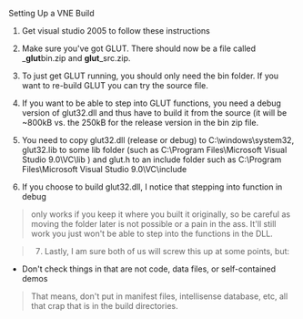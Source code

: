 Setting Up a VNE Build

1. Get visual studio 2005 to follow these instructions

2. Make sure you've got GLUT. There should now be a file called _**glut**bin.zip and **glut**_src.zip.

3. To just get GLUT running, you should only need the bin folder. If you want to re-build GLUT
you can try the source file.

4. If you want to be able to step into GLUT functions, you need a debug version of glut32.dll and
thus have to build it from the source (it will be ~800kB vs. the 250kB for the release
version in the bin zip file.

5. You need to copy glut32.dll (release or debug) to C:\windows\system32\, glut32.lib to some
lib folder (such as C:\Program Files\Microsoft Visual Studio 9.0\VC\lib ) and glut.h to an
include folder such as C:\Program Files\Microsoft Visual Studio 9.0\VC\include

6. If you choose to build glut32.dll, I notice that stepping into function in debug
> only works if you keep it where you built it originally, so be careful
> as moving the folder later is not possible or a pain in the ass. It'll still work you
> just won't be able to step into the functions in the DLL.

> 7. Lastly, I am sure both of us will screw this up at some points, but:
  *  Don't check things in that are not code, data files, or self-contained demos
> That means, don't put in manifest files, intellisense database, etc, all that crap
> that is in the build directories.

